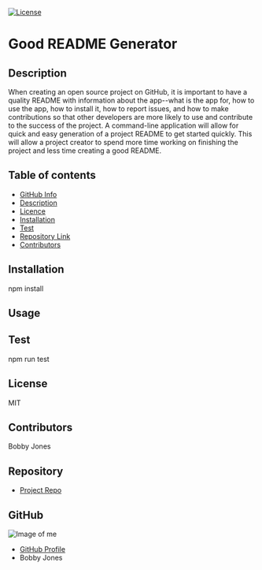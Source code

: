 
[![License](http://img.shields.io/:license-MIT-blue.svg)](http://doge.mit-license.org)

# **Good README Generator**

## Description

When creating an open source project on GitHub, it is important to have a quality README with information about the app--what is the app for, how to use the app, how to install it, how to report issues, and how to make contributions so that other developers are more likely to use and contribute to the success of the project. A command-line application will allow for quick and easy generation of a project README to get started quickly. This will allow a project creator to spend more time working on finishing the project and less time creating a good README.

## Table of contents

- [GitHub Info](#GitHub)
- [Description](#Description)
- [Licence](#Licence)
- [Installation](#Installation)
- [Test](#Test)
- [Repository Link](#Repository)
- [Contributors](#Contributors) 

## Installation

npm install

## Usage



## Test

npm run test

## License

MIT

## Contributors

Bobby Jones

## Repository

- [Project Repo](https://github.com/jones9682/Good-README-Generator)

## GitHub

![Image of me](https://avatars3.githubusercontent.com/u/64339522?v=4)
- [GitHub Profile](https://github.com/jones9682)
- Bobby Jones
  
  